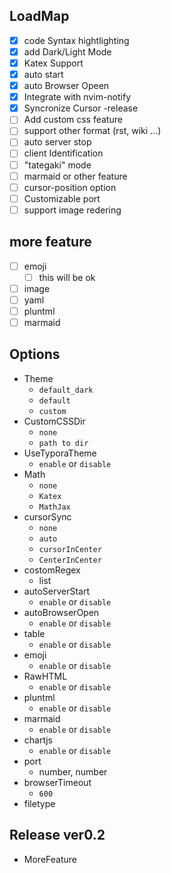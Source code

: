 ## LoadMap

- [x] code Syntax hightlighting
- [x] add Dark/Light Mode
- [x] Katex Support
- [x] auto start
- [x] auto Browser Opeen
- [x] Integrate with nvim-notify
- [x] Syncronize Cursor -release
- [ ] Add custom css feature
- [ ] support other format (rst, wiki ...)
- [ ] auto server stop
- [ ] client Identification
- [ ] "tategaki" mode
- [ ] marmaid or other feature
- [ ] cursor-position option
- [ ] Customizable port
- [ ] support image redering

## more feature

- [ ] emoji
  - [ ] this will be ok
- [ ] image
- [ ] yaml
- [ ] pluntml
- [ ] marmaid

## Options

- Theme
  - `default_dark`
  - `default`
  - `custom`
- CustomCSSDir
  - `none`
  - `path to dir`
- UseTyporaTheme
  - `enable` or `disable`
- Math
  - `none`
  - `Katex`
  - `MathJax`
- cursorSync
  - `none`
  - `auto`
  - `cursorInCenter`
  - `CenterInCenter`
- costomRegex
  - list
- autoServerStart
  - `enable` or `disable`
- autoBrowserOpen
  - `enable` or `disable`
- table
  - `enable` or `disable`
- emoji
  - `enable` or `disable`
- RawHTML
  - `enable` or `disable`
- pluntml
  - `enable` or `disable`
- marmaid
  - `enable` or `disable`
- chartjs
  - `enable` or `disable`
- port
  - number, number
- browserTimeout
  - `600`
- filetype

## Release ver0.2
- MoreFeature


